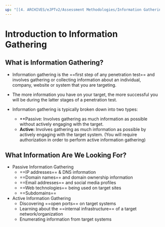 ```yaml
---
up: "[[4. ARCHIVES/eJPTv2/Assessment Methodologies/Information Gathering/Information Gathering|Information Gathering]]"
---
```


# Introduction to Information Gathering

## What is Information Gathering?

- Information gathering is the ==first step of any penetration test== and involves gathering or collecting information about an individual, company, website or system that you are targeting.

- The more information you have on your target, the more successful you will be during the latter stages of a penetration test.

- Information gathering is typically broken down into two types:
	- **Passive: Involves gathering as much information as possible without actively engaging with the target.
	- **Active:** Involves gathering as much information as possible by actively engaging with the target system. (You will require authorization in order to perform active information gathering)

## What Information Are We Looking For?

- Passive Information Gathering
	- ==IP addresses== & DNS information
	- ==Domain names== and domain ownership information
	- ==Email addresses== and social media profiles
	- ==Web technologies== being used on target sites
	- ==Subdomains==
- Active Information Gathering
	- Discovering ==open ports== on target systems
	- Learning about the ==internal infrastructure== of a target network/organization
	- Enumerating information from target systems
